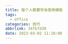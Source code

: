 ```yaml
---
title: 每个人都要学会使用模板
tags:
  - office
categories: 技巧
abbrlink: 34fb7d38
date: 2023-03-02 11:10:00
---
```

